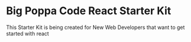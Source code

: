 # Big Poppa Code React Starter Kit
This Starter Kit is being created for New Web Developers that want to get started with react